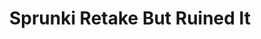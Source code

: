 ---
slug: sprunki-retake-but-ruined-it
title: Sprunki Retake But Ruined It
description: "Sprunki Retake But Ruined It is an exciting online game. Play for free directly in your browser!"
icon: /images/popular_mods/Sprunki Retake But Ruined It.png
url: https://wowtbc.net/sprunkin/sprunki-retake-but-ruined-it/index.html
previewImage: /images/popular_mods/Sprunki Retake But Ruined It.png
type: popular mods

# SEO配置
seo:
  title: "Sprunki Retake But Ruined It - Play Free Online Game | Fun Browser Games"
  description: "Sprunki Retake But Ruined It - Play this fun online game for free in your browser. No download required!"
  ogImage: "/images/popular_mods/Sprunki Retake But Ruined It.png"
  keywords: "sprunki-retake-but-ruined-it, online game, browser game, free game, popular mods game, play online"

videoUrls:
  - https://www.youtube.com/embed/example1
  - https://www.youtube.com/embed/example2

whyPlay:
  title: "Why Play Sprunki Retake But Ruined It?"
  items:
    - "Immersive Gameplay: Sprunki Retake But Ruined It offers an engaging and immersive gaming experience that will keep you entertained for hours"
    - "Challenging Levels: Test your skills with increasingly difficult challenges and obstacles"
    - "Beautiful Graphics: Enjoy stunning visuals and smooth animations that bring the game world to life"
    - "Regular Updates: New content and features are added regularly to keep the game fresh and exciting"
    - "Free to Play: Experience all the fun without spending a penny"
    - "Community Features: Connect with other players, share strategies, and compete for high scores"
    - "Cross-Platform: Play on any device with a web browser, no downloads required"

features:
  title: "Key Features of Sprunki Retake But Ruined It"
  image: "/images/popular_mods/Sprunki Retake But Ruined It.png"
  items:
    - "Intuitive Controls: Easy to learn controls make Sprunki Retake But Ruined It accessible for players of all skill levels"
    - "Multiple Game Modes: Enjoy various gameplay options that provide different challenges and experiences"
    - "Character Customization: Personalize your gaming experience with unique characters and items"
    - "Achievement System: Complete special tasks to earn rewards and recognition"
    - "Leaderboards: Compete with players worldwide and see who can achieve the highest scores"

characteristics:
  title: "Game Characteristics"
  image: "/images/popular_mods/Sprunki Retake But Ruined It.png"
  items:
    - "Genre: Popular mods game with elements of strategy and skill"
    - "Difficulty: Suitable for both casual gamers and those seeking a challenge"
    - "Play Time: Quick sessions or extended gameplay, depending on your preference"
    - "Art Style: Vibrant and engaging visuals that enhance the gaming experience"
    - "Sound Design: Immersive audio that complements the gameplay perfectly"

info: "Sprunki Retake But Ruined It is an exciting online game that offers players a unique and engaging gaming experience. With its intuitive controls, stunning visuals, and challenging gameplay, Sprunki Retake But Ruined It provides hours of entertainment for players of all ages and skill levels. Whether you're looking for a quick gaming session during a break or an extended play session, Sprunki Retake But Ruined It delivers an immersive experience that will keep you coming back for more. The game features multiple levels of increasing difficulty, ensuring that players are constantly challenged as they progress. With regular updates adding new content and features, Sprunki Retake But Ruined It remains fresh and exciting, providing endless entertainment options for its growing community of players."

howToPlayIntro: "Welcome to Sprunki Retake But Ruined It! This guide will walk you through the basics and help you master the game. Whether you're a beginner or looking to improve your skills, these tips and instructions will enhance your gaming experience."

howToPlaySteps:
  - title: "Getting Started"
    description: "Begin your Sprunki Retake But Ruined It adventure by familiarizing yourself with the controls. Use your keyboard or mouse to navigate through the game interface. The tutorial will guide you through the basic mechanics and help you understand the objectives."
  - title: "Understanding the Objectives"
    description: "In Sprunki Retake But Ruined It, your main goal is to progress through levels by completing specific objectives. Each level presents unique challenges that require different strategies and approaches."
  - title: "Mastering the Controls"
    description: "Practice using the controls to improve your precision and reaction time. Sprunki Retake But Ruined It requires quick reflexes and strategic thinking to overcome obstacles and defeat opponents."
  - title: "Utilizing Power-ups"
    description: "Collect power-ups throughout the game to enhance your abilities and overcome difficult challenges. Each power-up offers unique advantages that can be crucial for success."
  - title: "Developing Strategies"
    description: "As you progress in Sprunki Retake But Ruined It, develop effective strategies for different scenarios. Analyze patterns, anticipate challenges, and adapt your approach to maximize your performance."

faq:
  title: "Frequently Asked Questions about Sprunki Retake But Ruined It"
  items:
    - question: "Is Sprunki Retake But Ruined It free to play?"
      answer: "Yes, Sprunki Retake But Ruined It is completely free to play directly in your web browser. No downloads or purchases are required to enjoy the full game experience."
    - question: "Can I play Sprunki Retake But Ruined It on mobile devices?"
      answer: "Yes, Sprunki Retake But Ruined It is optimized for both desktop and mobile play. You can enjoy the game on any device with a web browser and internet connection."
    - question: "Are there any in-game purchases?"
      answer: "While Sprunki Retake But Ruined It is free to play, there may be optional in-game purchases available for cosmetic items or additional features that don't affect core gameplay."
    - question: "How often is Sprunki Retake But Ruined It updated?"
      answer: "The developers regularly update Sprunki Retake But Ruined It with new content, features, and improvements based on player feedback and game performance."
    - question: "Can I play Sprunki Retake But Ruined It offline?"
      answer: "Currently, Sprunki Retake But Ruined It requires an internet connection to play as it's a browser-based online game."
    - question: "Is Sprunki Retake But Ruined It suitable for children?"
      answer: "Yes, Sprunki Retake But Ruined It is designed to be family-friendly and suitable for players of all ages."
    - question: "How do I report bugs or issues?"
      answer: "If you encounter any problems while playing Sprunki Retake But Ruined It, you can report them through the game's support page or contact the developers directly through their website."
    - question: "Still Have Questions?"
      answer: "If you have additional questions about Sprunki Retake But Ruined It that aren't covered in this FAQ, please visit our support center or contact our customer service team for assistance."
---